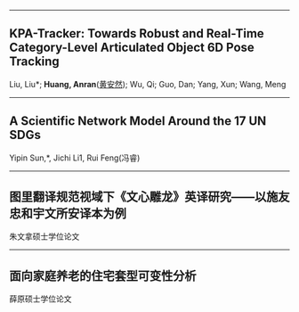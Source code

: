 
---

## KPA-Tracker: Towards Robust and Real-Time Category-Level Articulated Object 6D Pose Tracking
Liu, Liu*; **Huang, Anran**([黄安然]()); Wu, Qi; Guo, Dan; Yang, 
Xun; Wang, Meng

---

## A Scientific Network Model Around the 17 UN SDGs
Yipin Sun,*, Jichi Li1, Rui Feng(冯睿)

---

## 图里翻译规范视域下《文心雕龙》英译研究——以施友忠和宇文所安译本为例
朱文拿硕士学位论文

---

## 面向家庭养老的住宅套型可变性分析
薛原硕士学位论文

